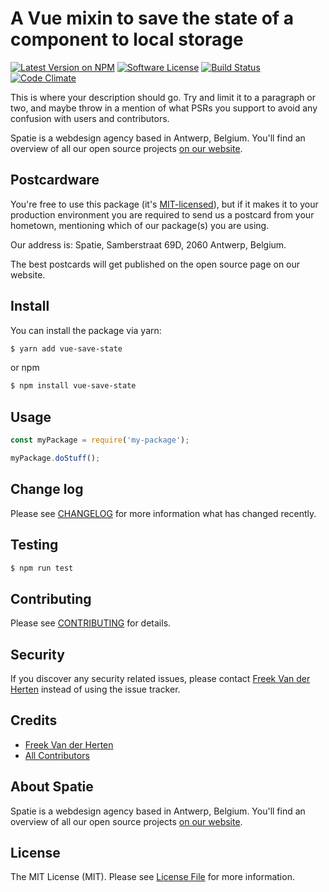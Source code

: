 # A Vue mixin to save the state of a component to local storage

[![Latest Version on NPM](https://img.shields.io/npm/v/vue-save-state.svg?style=flat-square)](https://npmjs.com/package/vue-save-state)
[![Software License](https://img.shields.io/badge/license-MIT-brightgreen.svg?style=flat-square)](LICENSE.md)
[![Build Status](https://img.shields.io/travis/spatie/vue-save-state/master.svg?style=flat-square)](https://travis-ci.org/spatie/vue-save-state)
[![Code Climate](https://img.shields.io/codeclimate/github/spatie/vue-save-state.svg?style=flat-square)](https://img.shields.io/codeclimate/github/spatie/vue-save-state.svg)

This is where your description should go. Try and limit it to a paragraph or two, and maybe throw in a mention of what
PSRs you support to avoid any confusion with users and contributors.

Spatie is a webdesign agency based in Antwerp, Belgium. You'll find an overview of all our open source projects [on our website](https://spatie.be/opensource).

## Postcardware

You're free to use this package (it's [MIT-licensed](LICENSE.md)), but if it makes it to your production environment you are required to send us a postcard from your hometown, mentioning which of our package(s) you are using.

Our address is: Spatie, Samberstraat 69D, 2060 Antwerp, Belgium.

The best postcards will get published on the open source page on our website.

## Install

You can install the package via yarn:

```bash
$ yarn add vue-save-state
```


or npm

```bash
$ npm install vue-save-state
```

## Usage

```js
const myPackage = require('my-package');

myPackage.doStuff();
```

## Change log

Please see [CHANGELOG](CHANGELOG.md) for more information what has changed recently.

## Testing

``` bash
$ npm run test
```

## Contributing

Please see [CONTRIBUTING](CONTRIBUTING.md) for details.

## Security

If you discover any security related issues, please contact [Freek Van der Herten](https://github.com/freekmurze) instead of using the issue tracker.

## Credits

- [Freek Van der Herten](https://github.com/freekmurze)
- [All Contributors](../../contributors)

## About Spatie
Spatie is a webdesign agency based in Antwerp, Belgium. You'll find an overview of all our open source projects [on our website](https://spatie.be/opensource).

## License

The MIT License (MIT). Please see [License File](LICENSE.md) for more information.
